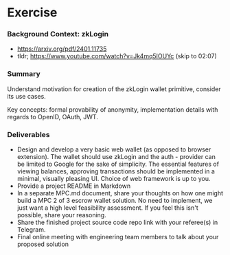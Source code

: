 # Exercise

### Background Context: zkLogin
- https://arxiv.org/pdf/2401.11735
- tldr; https://www.youtube.com/watch?v=Jk4mq5IOUYc (skip to 02:07)

### Summary

Understand motivation for creation of the zkLogin wallet primitive, consider its use cases.

Key concepts: formal provability of anonymity, implementation details with regards to OpenID, OAuth, JWT.

### Deliverables

- Design and develop a very basic web wallet (as opposed to browser extension). The wallet should use zkLogin and the auth - provider can be limited to Google for the sake of simplicity. The essential features of viewing balances, approving transactions should be implemented in a minimal, visually pleasing UI. Choice of web framework is up to you. 
- Provide a project README in Markdown
- In a separate MPC.md document, share your thoughts on how one might build a MPC 2 of 3 escrow wallet solution. No need to implement, we just want a high level feasibility assessment. If you feel this isn't possible, share your reasoning.  
- Share the finished project source code repo link with your referee(s) in Telegram.
- Final online meeting with engineering team members to talk about your proposed solution
